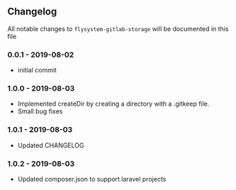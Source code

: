 ## Changelog

All notable changes to `flysystem-gitlab-storage` will be documented in this file

### 0.0.1 - 2019-08-02
- initial commit

### 1.0.0 - 2019-08-03
- Implemented createDir by creating a directory with a .gitkeep file.
- Small bug fixes

### 1.0.1 - 2019-08-03
- Updated CHANGELOG

### 1.0.2 - 2019-08-03
- Updated composer.json to support laravel projects
